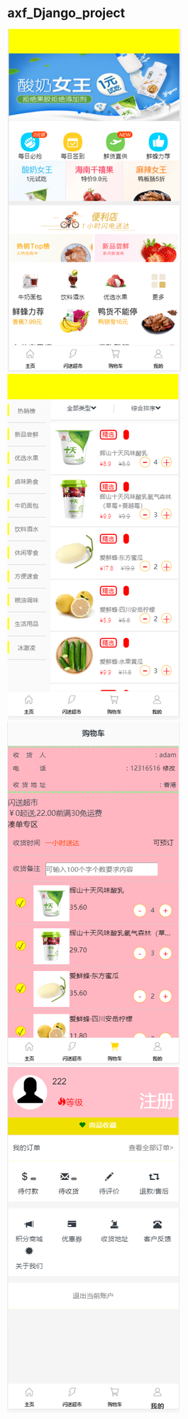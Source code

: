 # axf_Django_project

![首頁](https://github.com/AdamHK01/axf_Django_project/blob/master/picture/1.png)
![閃送超市](https://github.com/AdamHK01/axf_Django_project/blob/master/picture/2.png)
![購物車](https://github.com/AdamHK01/axf_Django_project/blob/master/picture/3.png)
![我的主頁](https://github.com/AdamHK01/axf_Django_project/blob/master/picture/4.png)